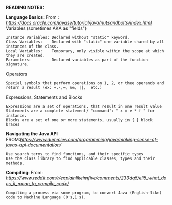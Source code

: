 **READING NOTES:**

**Language Basics:** 
From : *https://docs.oracle.com/javase/tutorial/java/nutsandbolts/index.html*
Variables (sometimes AKA as "fields")

    Instance Variables: Declared without "static" keyword.
    Class Variables:    Declared with "static" one variable shared by all instances of the class.
    Local Variables:    Temporary, only visible within the scope at which they are created.
    Parameters:         Declared variables as part of the function signature.

Operators

    Special symbols that perform operations on 1, 2, or thee operands and return a result (ex: +,-,=, &&, ||,  etc.)

Expressions, Statements and Blocks

    Expressions are a set of operations, that result in one result value
    Statements are a complete statement/ "command": " x = e * f " for instance.
    Blocks are a set of one or more statements, usually in { } block braces


**Navigating the Java API**
FROM:*https://www.dummies.com/programming/java/making-sense-of-javas-api-documentation/*

    Use search terms to find functions, and their specific types
    Use the class library to find applicable classes, types and their methods.

**Compiling:** 
From: *https://www.reddit.com/r/explainlikeimfive/comments/233dq5/eli5_what_does_it_mean_to_compile_code/*

    Compiling a process via some program, to convert Java (English-like) code to Machine Language (0's,1's).
